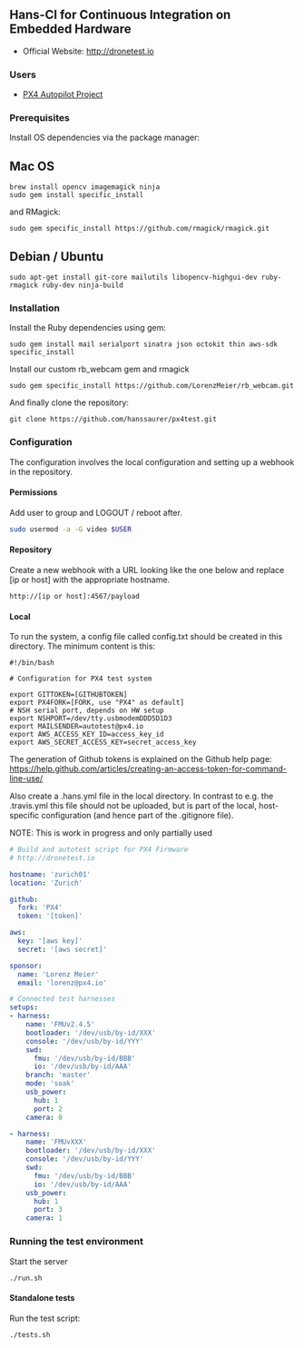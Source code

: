 ## Hans-CI for Continuous Integration on Embedded Hardware

*   Official Website: http://dronetest.io

### Users

  * [PX4 Autopilot Project](http://px4.io)

### Prerequisites

Install OS dependencies via the package manager:

## Mac OS

```
brew install opencv imagemagick ninja
sudo gem install specific_install
```
and RMagick:
```
sudo gem specific_install https://github.com/rmagick/rmagick.git
```

## Debian / Ubuntu

```
sudo apt-get install git-core mailutils libopencv-highgui-dev ruby-rmagick ruby-dev ninja-build
```

### Installation

Install the Ruby dependencies using gem:

```
sudo gem install mail serialport sinatra json octokit thin aws-sdk specific_install
```

Install our custom rb_webcam gem and rmagick

```
sudo gem specific_install https://github.com/LorenzMeier/rb_webcam.git
```

And finally clone the repository:

```
git clone https://github.com/hanssaurer/px4test.git
```

### Configuration

The configuration involves the local configuration and setting up a webhook in the repository.

#### Permissions

Add user to group and LOGOUT / reboot after.

```sh
sudo usermod -a -G video $USER
```

#### Repository

Create a new webhook with a URL looking like the one below and replace [ip or host] with the appropriate hostname.

```
http://[ip or host]:4567/payload
```

#### Local

To run the system, a config file called config.txt should be created in this directory. The minimum content is this:

```
#!/bin/bash

# Configuration for PX4 test system

export GITTOKEN=[GITHUBTOKEN]
export PX4FORK=[FORK, use "PX4" as default]
# NSH serial port, depends on HW setup
export NSHPORT=/dev/tty.usbmodemDDD5D1D3
export MAILSENDER=autotest@px4.io
export AWS_ACCESS_KEY_ID=access_key_id
export AWS_SECRET_ACCESS_KEY=secret_access_key

```

The generation of Github tokens is explained on the Github help page:
https://help.github.com/articles/creating-an-access-token-for-command-line-use/

Also create a .hans.yml file in the local directory. In contrast to e.g. the .travis.yml this file should not be uploaded,
but is part of the local, host-specific configuration (and hence part of the .gitignore file).

NOTE: This is work in progress and only partially used

```YAML
# Build and autotest script for PX4 Firmware
# http://dronetest.io

hostname: 'zurich01'
location: 'Zurich'

github:
  fork: 'PX4'
  token: '[token]'

aws:
  key: '[aws key]'
  secret: '[aws secret]'

sponsor:
  name: 'Lorenz Meier'
  email: 'lorenz@px4.io'

# Connected test harnesses
setups:
- harness:
    name: 'FMUv2.4.5'
    bootloader: '/dev/usb/by-id/XXX'
    console: '/dev/usb/by-id/YYY'
    swd:
      fmu: '/dev/usb/by-id/BBB'
      io: '/dev/usb/by-id/AAA'
    branch: 'master'
    mode: 'soak'
    usb_power:
      hub: 1
      port: 2
    camera: 0

- harness:
    name: 'FMUvXXX'
    bootloader: '/dev/usb/by-id/XXX'
    console: '/dev/usb/by-id/YYY'
    swd:
      fmu: '/dev/usb/by-id/BBB'
      io: '/dev/usb/by-id/AAA'
    usb_power:
      hub: 1
      port: 3
    camera: 1
```


### Running the test environment  

Start the server
```
./run.sh
```

#### Standalone tests

Run the test script:
```
./tests.sh
```
